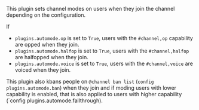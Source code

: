 This plugin sets channel modes on users when they join the channel 
depending on the configuration.

If
* `plugins.automode.op` is set to `True`, users with the `#channel,op` 
capability are opped when they join.
* `plugins.automode.halfop` is set to `True`, users with the 
`#channel,halfop` are halfopped when they join.
* `plugins.automode.voice` is set to `True`, users with the 
`#channel,voice` are voiced when they join.

This plugin also kbans people on `@channel ban list` 
(`config plugins.automode.ban`) when they join and if moding users with 
lower capability is enabled, that is also applied to users with higher 
capability (`config plugins.automode.fallthrough).
